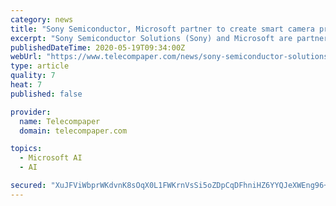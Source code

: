 ```yaml
---
category: news
title: "Sony Semiconductor, Microsoft partner to create smart camera products for enterprise customers"
excerpt: "Sony Semiconductor Solutions (Sony) and Microsoft are partnering to create products that make AI-powered smart cameras and video analytics easier to access and deploy for their mutual customers. As a result of the partnership,"
publishedDateTime: 2020-05-19T09:34:00Z
webUrl: "https://www.telecompaper.com/news/sony-semiconductor-solutions-microsoft-partner-to-create-smart-camera-products-for-enterprise-customers--1339097"
type: article
quality: 7
heat: 7
published: false

provider:
  name: Telecompaper
  domain: telecompaper.com

topics:
  - Microsoft AI
  - AI

secured: "XuJFViWbprWKdvnK8sOqX0L1FWKrnVsSi5oZDpCqDFhniHZ6YYQJeXWEng96+VZpHE0a2REJba5cKeGSc25Pf/pgjgLQU4GUt6GBmL/NFFzW9r//gGTkdCpyi7IIu1MuUe3l3V4NwUNU8H0YZwSLUlZc4Bhq5V1xcSKfLggXoVdu6FHvvysoCEgxGqSNvthIVYFeISbzM2GkxaKB7FtoxZbsaBwgBouFLJxcl2GnA+XSU9BLe+exjoE9JcjNqb9Fm520IM86jUHSh7IazAqo+bNEls1eV6RC6dD3/kT38fDg1wOXt96c90Y18vOhrALi;/hLRFG0L0+qCvm9X60O0fg=="
---
```


